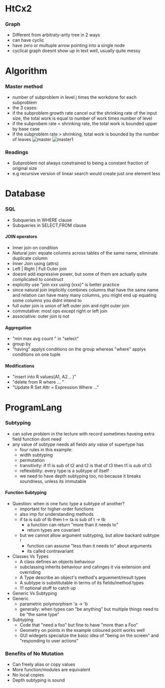 # HtCx2
### Graph
- Different from arbitraty-arity tree in 2 ways
- can have cyclic
- have zero or multuple arrow pointing into a single node 
- cyclical graph doesnt show up in text well, usually quite messy
# Algorithm
### Master method
- number of subproblem in level j times the workdone for each subproblem
- the 3 cases:
- if the subproblem growth rate cancel out the shrinking rate of the input size, the total work is equal to number of work times number of level
- if the subprobem rate < shrinking rate, the total work is bounded upper by base case
- if the subproblem rate > shrinking, total work is bounded by the number of leaves
![master](https://i.imgur.com/AcSWbuZ.png)
![master1](https://i.imgur.com/Ysvt6Nd.png)
### Readings
- Subproblem not always constrained to being a constant fraction of original size
- e.g recursive version of linear search would create just one element less
# Database
### SQL
- Subqueries in WHERE clause
- Subqueries in SELECT,FROM clause
#### JOIN operators
- Inner join on condition
- Natural join: equate columns across tables of the same name, eliminate duplicate column
- Inner Join using (attrs)
- Left | Right | Full Outer join
- doesnt add expressive power, but some of them are actually quite complicated to construct
- explicitly use "join xxx using (xxx)" is better practice
- since natural join implicitly combines columns that have the same name and relation can have many many columns, you might end up equating some columns you didnt intend to
- full outer join is union of left outer join and right outer join
- commutative: most ops except right or left join
- associative: outer join is not 
#### Aggregation
- "min max avg count " in "select"
- group by
- "having" applys conditions on the group whereas "where" applys conditions on one tuple
#### Modifications
- "insert into R values(A1, A2... )"
- "delete from R where ... "
- "Update R Set Attr = Expression Where ..."
# ProgramLang
### Subtyping
- can solve problem in the lecture with record sometimes haveing extra field function dont need
- any value of subtype needs all fields any value of supertype has 
  - four rules in this example:
  - width subtyping
  - permutation
  - transitivity: if t1 is sub of t2 and t2 is that of t3 then t1 is sub of t3
  - reflexibility: every type is a subtype of itself
  - we need to have depth subtyping too, no because it breaks soundness, unless its immutable
#### Function Subtyping
- Question: when is one func type a subtype of another?
  - important for higher-order functions
  - also imp for understanding methods
  - if ta is sub of tb then t-> ta is sub of t -> tb
    - a function can return "more than it needs to"
	- return types are covariant
  - but we cannot allow argument subtyping, but allow backard subtype !
	- function can assume "less than it needs to" about arguments 
    - its called contravariant
- Classes Vs Types
  - A class defines an objects behaviour
  - subclassing inherits behaviour and cahnges it via extension and overriding
  - A Type describe an object's method's arguement/result types
  - A subtype is substitutable in terms of its fields/method types
  - !!! optional stuff to catch up
- Generic Vs Subtyping 
- Generic
  - parametric polymorphism 'a -> 'b
  - generally: when types can "be anything" but multiple things need to be "the same type"
- Subtyping
  - Code that "need a foo" but fine to have "more than a Foo"
  - Geometry on points in the example coloured point works well
  - GUI widegets specialize the basic idea of "being on the screen" and "responding to user actions"
### Benefits of No Mutation
- Can freely alias or copy values
- More function/modules are equivalent
- No local copies
- Depth subtyping is sound
